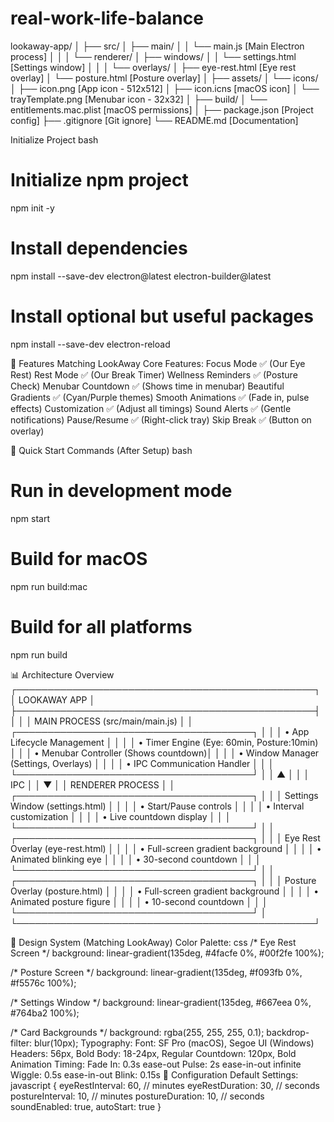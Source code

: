 # real-work-life-balance


lookaway-app/
│
├── src/
│   ├── main/
│   │   └── main.js                    [Main Electron process]
│   │
│   └── renderer/
│       ├── windows/
│       │   └── settings.html          [Settings window]
│       │
│       └── overlays/
│           ├── eye-rest.html          [Eye rest overlay]
│           └── posture.html           [Posture overlay]
│
├── assets/
│   └── icons/
│       ├── icon.png                   [App icon - 512x512]
│       ├── icon.icns                  [macOS icon]
│       └── trayTemplate.png           [Menubar icon - 32x32]
│
├── build/
│   └── entitlements.mac.plist        [macOS permissions]
│
├── package.json                       [Project config]
├── .gitignore                        [Git ignore]
└── README.md                         [Documentation]

Initialize Project
bash
# Initialize npm project
npm init -y

# Install dependencies
npm install --save-dev electron@latest electron-builder@latest

# Install optional but useful packages
npm install --save-dev electron-reload

🎨 Features Matching LookAway
Core Features:
Focus Mode ✅ (Our Eye Rest)
Rest Mode ✅ (Our Break Timer)
Wellness Reminders ✅ (Posture Check)
Menubar Countdown ✅ (Shows time in menubar)
Beautiful Gradients ✅ (Cyan/Purple themes)
Smooth Animations ✅ (Fade in, pulse effects)
Customization ✅ (Adjust all timings)
Sound Alerts ✅ (Gentle notifications)
Pause/Resume ✅ (Right-click tray)
Skip Break ✅ (Button on overlay)


🚀 Quick Start Commands (After Setup)
bash
# Run in development mode
npm start

# Build for macOS
npm run build:mac

# Build for all platforms
npm run build

📊 Architecture Overview
┌────────────────────────────────────────────────┐
│              LOOKAWAY APP                       │
├────────────────────────────────────────────────┤
│                                                 │
│  MAIN PROCESS (src/main/main.js)               │
│  ┌──────────────────────────────────────┐     │
│  │ • App Lifecycle Management            │     │
│  │ • Timer Engine (Eye: 60min, Posture:10min) │
│  │ • Menubar Controller (Shows countdown)│     │
│  │ • Window Manager (Settings, Overlays) │     │
│  │ • IPC Communication Handler           │     │
│  └──────────────────────────────────────┘     │
│                    ▲                            │
│                    │ IPC                        │
│                    ▼                            │
│  RENDERER PROCESS                               │
│  ┌──────────────────────────────────────┐     │
│  │ Settings Window (settings.html)      │     │
│  │ • Start/Pause controls               │     │
│  │ • Interval customization             │     │
│  │ • Live countdown display             │     │
│  └──────────────────────────────────────┘     │
│  ┌──────────────────────────────────────┐     │
│  │ Eye Rest Overlay (eye-rest.html)     │     │
│  │ • Full-screen gradient background    │     │
│  │ • Animated blinking eye              │     │
│  │ • 30-second countdown                │     │
│  └──────────────────────────────────────┘     │
│  ┌──────────────────────────────────────┐     │
│  │ Posture Overlay (posture.html)       │     │
│  │ • Full-screen gradient background    │     │
│  │ • Animated posture figure            │     │
│  │ • 10-second countdown                │     │
│  └──────────────────────────────────────┘     │
└────────────────────────────────────────────────┘

🎨 Design System (Matching LookAway)
Color Palette:
css
/* Eye Rest Screen */
background: linear-gradient(135deg, #4facfe 0%, #00f2fe 100%);

/* Posture Screen */
background: linear-gradient(135deg, #f093fb 0%, #f5576c 100%);

/* Settings Window */
background: linear-gradient(135deg, #667eea 0%, #764ba2 100%);

/* Card Backgrounds */
background: rgba(255, 255, 255, 0.1);
backdrop-filter: blur(10px);
Typography:
Font: SF Pro (macOS), Segoe UI (Windows)
Headers: 56px, Bold
Body: 18-24px, Regular
Countdown: 120px, Bold
Animation Timing:
Fade In: 0.3s ease-out
Pulse: 2s ease-in-out infinite
Wiggle: 0.5s ease-in-out
Blink: 0.15s
🔧 Configuration
Default Settings:
javascript
{
  eyeRestInterval: 60,      // minutes
  eyeRestDuration: 30,      // seconds
  postureInterval: 10,      // minutes
  postureDuration: 10,      // seconds
  soundEnabled: true,
  autoStart: true
}